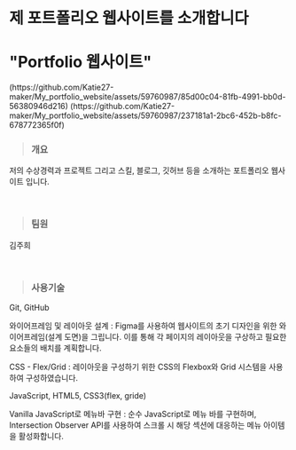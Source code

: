 <h1>제 포트폴리오 웹사이트를 소개합니다</h1>

<h1>"Portfolio 웹사이트"</h1>
(https://github.com/Katie27-maker/My_portfolio_website/assets/59760987/85d00c04-81fb-4991-bb0d-56380946d216)
(https://github.com/Katie27-maker/My_portfolio_website/assets/59760987/237181a1-2bc6-452b-b8fc-678772365f0f)


<blockquote><h3>개요</h3></blockquote>
<p>저의 수상경력과 프로젝트 그리고 스킬, 블로그, 깃허브 등을 소개하는 포트폴리오 웹사이트 입니다.</p>
<br>

<blockquote><h3>팀원</h3></blockquote>
<p>김주희</p>
<br>

<blockquote><h3>사용기술</h3></blockquote>
<p>Git, GitHub</p>
<p>와이어프레임 및 레이아웃 설계 : Figma를 사용하여 웹사이트의 초기 디자인을 위한 와이어프레임(설계 도면)을 그립니다. 
  이를 통해 각 페이지의 레이아웃을 구상하고 필요한 요소들의 배치를 계획합니다.</p>
<p>CSS - Flex/Grid : 레이아웃을 구성하기 위한 CSS의 Flexbox와 Grid 시스템을 사용하여 구성하였습니다.</p>
<p>JavaScript, HTML5, CSS3(flex, gride)</p>
<p>Vanilla JavaScript로 메뉴바 구현 : 순수 JavaScript로 메뉴 바를 구현하며, Intersection Observer API를 사용하여 스크롤 시 해당 섹션에 대응하는 메뉴 아이템을 활성화합니다.</p>
<br>
